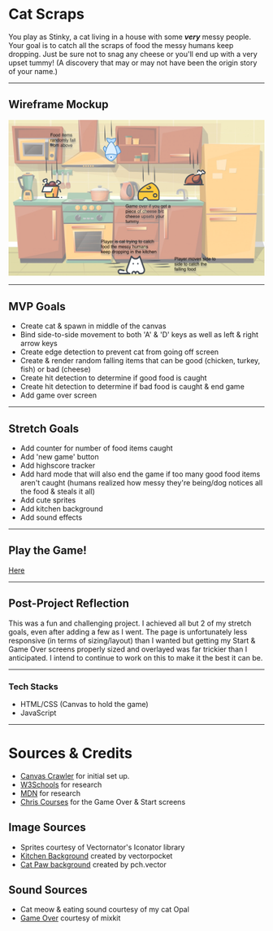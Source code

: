 # Cat Scraps
You play as Stinky, a cat living in a house with some __*very*__ messy people. Your goal is to catch all the scraps of food the messy humans keep dropping. Just be sure not to snag any cheese or you'll end up with a very upset tummy! (A discovery that may or may not have been the origin story of your name.)

---
## Wireframe Mockup
![Wireframe](./images/Unit-1-project-wireframe.png)

---
## MVP Goals
- Create cat & spawn in middle of the canvas
- Bind side-to-side movement to both 'A' & 'D' keys as well as left & right arrow keys
- Create edge detection to prevent cat from going off screen
- Create & render random falling items that can be good (chicken, turkey, fish) or bad (cheese)
- Create hit detection to determine if good food is caught
- Create hit detection to determine if bad food is caught & end game
- Add game over screen

***
## Stretch Goals
- Add counter for number of food items caught
- Add 'new game' button
- Add highscore  tracker
- Add hard mode that will also end the game if too many good food items aren't caught (humans realized how messy they're being/dog notices all the food & steals it all)
- Add cute sprites
- Add kitchen background
- Add sound effects

---
## Play the Game!
[Here](https://emily-herndon.github.io/Cat-Scraps/)

---
## Post-Project Reflection
This was a fun and challenging project. I achieved all but 2 of my stretch goals, even after adding a few as I went.
The page is unfortunately less responsive (in terms of sizing/layout) than I wanted but getting my Start & Game Over screens properly sized and overlayed was far trickier than I anticipated. 
I intend to continue to work on this to make it the best it can be.

---
### Tech Stacks
- HTML/CSS (Canvas to hold the game)
- JavaScript

---
# Sources & Credits
- [Canvas Crawler]("https://github.com/WDI-SEA/canvas-crawler") for initial set up.
- [W3Schools]("https://www.w3schools.com/") for research
- [MDN]("https://developer.mozilla.org/en-US/") for research
- [Chris Courses]("https://www.youtube.com/watch?v=4q2vvZn5aoo") for the Game Over & Start screens

## Image Sources
- Sprites courtesy of Vectornator's Iconator library
- [Kitchen Background]("https://www.freepik.com/vectors/kitchen-cartoon") created by vectorpocket 
- [Cat Paw background]("https://www.freepik.com/vectors/cat") created by pch.vector 

## Sound Sources
- Cat meow & eating sound courtesy of my cat Opal
- [Game Over]("https://mixkit.co/free-sound-effects/fart/") courtesy of mixkit